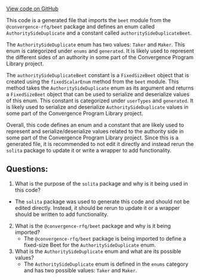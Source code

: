 [View code on GitHub](https://github.com/convergence-rfq/convergence-program-library/psyoptions-american-instrument/js/generated/types/AuthoritySideDuplicate.ts)

This code is a generated file that imports the `beet` module from the `@convergence-rfq/beet` package and defines an enum called `AuthoritySideDuplicate` and a constant called `authoritySideDuplicateBeet`. 

The `AuthoritySideDuplicate` enum has two values: `Taker` and `Maker`. This enum is categorized under `enums` and `generated`. It is likely used to represent the different sides of an authority in some part of the Convergence Program Library project.

The `authoritySideDuplicateBeet` constant is a `FixedSizeBeet` object that is created using the `fixedScalarEnum` method from the `beet` module. This method takes the `AuthoritySideDuplicate` enum as its argument and returns a `FixedSizeBeet` object that can be used to serialize and deserialize values of this enum. This constant is categorized under `userTypes` and `generated`. It is likely used to serialize and deserialize `AuthoritySideDuplicate` values in some part of the Convergence Program Library project.

Overall, this code defines an enum and a constant that are likely used to represent and serialize/deserialize values related to the authority side in some part of the Convergence Program Library project. Since this is a generated file, it is recommended to not edit it directly and instead rerun the `solita` package to update it or write a wrapper to add functionality.
## Questions: 
 1. What is the purpose of the `solita` package and why is it being used in this code?
   - The `solita` package was used to generate this code and should not be edited directly. Instead, it should be rerun to update it or a wrapper should be written to add functionality.
2. What is the `@convergence-rfq/beet` package and why is it being imported?
   - The `@convergence-rfq/beet` package is being imported to define a fixed-size Beet for the `AuthoritySideDuplicate` enum.
3. What is the `AuthoritySideDuplicate` enum and what are its possible values?
   - The `AuthoritySideDuplicate` enum is defined in the `enums` category and has two possible values: `Taker` and `Maker`.